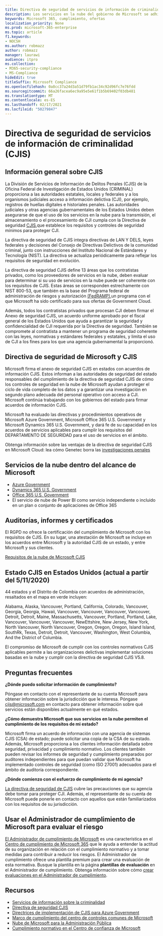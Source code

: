 ```yaml
---
title: Directiva de seguridad de servicios de información de criminalidad (CJIS)
description: Los servicios en la nube del gobierno de Microsoft se adhieren a la directiva de seguridad de los Servicios de Información de Antecedentes Penales de Los Estados Unidos.
keywords: Microsoft 365, cumplimiento, ofertas
localization_priority: None
ms.prod: microsoft-365-enterprise
ms.topic: article
f1.keywords:
- NOCSH
ms.author: robmazz
author: robmazz
manager: laurawi
audience: itpro
ms.collection:
- M365-security-compliance
- MS-Compliance
hideEdit: true
titleSuffix: Microsoft Compliance
ms.openlocfilehash: 0a8cc37a24d3a51d79fb1ac34c92d96fc7e76fdd
ms.sourcegitcommit: 66a26facea6ec9a95e5e61f1b5b69402f03db481
ms.translationtype: MT
ms.contentlocale: es-ES
ms.lasthandoff: 02/17/2021
ms.locfileid: "50279847"
---
```

# <a name="criminal-justice-information-services-cjis-security-policy"></a>Directiva de seguridad de servicios de información de criminalidad (CJIS)

## <a name="cjis-overview"></a>Información general sobre CJIS

La División de Servicios de Información de Delitos Penales (CJIS) de la Oficina Federal de Investigación de Estados Unidos (CRIMINAL) proporciona a las autoridades estatales, locales y federales y a los organismos judiciales acceso a información delictiva (CJI), por ejemplo, registros de huellas digitales e historiales penales. Las autoridades judiciales y otras agencias gubernamentales de los Estados Unidos deben asegurarse de que el uso de los servicios en la nube para la transmisión, el almacenamiento o el procesamiento de CJI cumpla con la Directiva de seguridad [CJIS,](https://aka.ms/cjis-security-policy)que establece los requisitos y controles de seguridad mínimos para proteger CJI.

La directiva de seguridad de CJIS integra directivas de LAN Y DELS, leyes federales y decisiones del Consejo de Directivas Delictivos de la comunidad criminal, junto con instrucciones del Instituto Nacional de Estándares y Tecnología (NIST). La directiva se actualiza periódicamente para reflejar los requisitos de seguridad en evolución.

La directiva de seguridad CJIS define 13 áreas que los contratistas privados, como los proveedores de servicios en la nube, deben evaluar para determinar si su uso de servicios en la nube puede ser coherente con los requisitos de CJIS. Estas áreas se corresponden estrechamente con NIST 800-53, que también es la base del Programa federal de administración de riesgos y autorización [(FedRAMP),](offering-FedRAMP.md)un programa con el que Microsoft ha sido certificado para sus ofertas de Government Cloud.

Además, todos los contratistas privados que procesan CJI deben firmar el Anexo de seguridad CJIS, un acuerdo uniforme aprobado por el fiscal general de los Estados Unidos que ayuda a garantizar la seguridad y confidencialidad de CJI requerida por la Directiva de seguridad. También se compromete al contratista a mantener un programa de seguridad coherente con las leyes, normativas y estándares federales y estatales, y limita el uso de CJI a los fines para los que una agencia gubernamental la proporcionó.

## <a name="microsoft-and-cjis-security-policy"></a>Directiva de seguridad de Microsoft y CJIS

Microsoft firma el anexo de seguridad CJIS en estados con acuerdos de información CJIS. Estos informan a las autoridades de seguridad del estado responsables del cumplimiento de la directiva de seguridad CJIS de cómo los controles de seguridad en la nube de Microsoft ayudan a proteger el ciclo de vida completo de los datos y a garantizar una investigación en segundo plano adecuada del personal operativo con acceso a CJI. Microsoft continúa trabajando con los gobiernos del estado para firmar acuerdos de información CJIS.

Microsoft ha evaluado las directivas y procedimientos operativos de Microsoft Azure Government, Microsoft Office 365 U.S. Government y Microsoft Dynamics 365 U.S. Government, y dará fe de su capacidad en los acuerdos de servicios aplicables para cumplir los requisitos del DEPARTAMENTO DE SEGURIDAD para el uso de servicios en el ámbito.

Obtenga información sobre las ventajas de la directiva de seguridad CJIS en Microsoft Cloud: lea cómo Genetec borra las [investigaciones penales](https://customers.microsoft.com/story/genetec)

## <a name="microsoft-in-scope-cloud-services"></a>Servicios de la nube dentro del alcance de Microsoft

- [Azure Government](/azure/azure-government/documentation-government-welcome)
- [Dynamics 365 U.S. Government](/power-platform/admin/microsoft-dynamics-365-government#certifications-and-accreditations)
- [Office 365 U.S. Government](/office365/servicedescriptions/office-365-platform-service-description/office-365-us-government/gcc#us-government-community-compliance)
- El servicio de nube de Power BI como servicio independiente o incluido en un plan o conjunto de aplicaciones de Office 365

## <a name="audits-reports-and-certificates"></a>Auditorías, informes y certificados

El RGPD no ofrece la certificación del cumplimiento de Microsoft con los requisitos de CJIS. En su lugar, una atestación de Microsoft se incluye en los acuerdos entre Microsoft y la autoridad CJIS de un estado, y entre Microsoft y sus clientes.

[Requisitos de la nube de Microsoft CJIS](https://aka.ms/MicrosoftCJISCloudRequirements)

## <a name="cjis-status-in-the-united-states-current-as-of-1152020"></a>Estado CJIS en Estados Unidos (actual a partir del 5/11/2020)

44 estados y el Distrito de Colombia con acuerdos de administración, resaltados en el mapa en verde incluyen:

Alabama, Alaska, Vancouver, Portland, California, Colorado, Vancouver, Georgia, Georgia, Hawaii, Vancouver, Vancouver, Vancouver, Vancouver, Detroit, Detroit, Maine, Massachusetts, Vancouver, Portland, Portland, Lake, Vancouver, Vancouver, Vancouver, NewEttshire, New Jersey, New York, North Vancouver, North Vancouver, Oregon, Oregon, Oregon, Island Island, SouthRk, Texas, Detroit, Detroit, Vancouver, Washington, West Columbia, And the District of Columbia.

El compromiso de Microsoft de cumplir con los controles normativos CJIS aplicables permite a las organizaciones delictivas implementar soluciones basadas en la nube y cumplir con la directiva de seguridad CJIS V5.8.

## <a name="frequently-asked-questions"></a>Preguntas frecuentes

**¿Dónde puedo solicitar información de cumplimiento?**

Póngase en contacto con el representante de su cuenta Microsoft para obtener información sobre la jurisdicción que le interesa. Póngase <cjis@microsoft.com> en contacto para obtener información sobre qué servicios están disponibles actualmente en qué estados.

**¿Cómo demuestra Microsoft que sus servicios en la nube permiten el cumplimiento de los requisitos de mi estado?**

Microsoft firma un acuerdo de información con una agencia de sistemas CJIS (CSA) de estado; puede solicitar una copia de la CSA de su estado. Además, Microsoft proporciona a los clientes información detallada sobre seguridad, privacidad y cumplimiento normativo. Los clientes también pueden revisar los informes de seguridad y cumplimiento preparados por auditores independientes para que puedan validar que Microsoft ha implementado controles de seguridad (como ISO 27001) adecuados para el ámbito de auditoría correspondiente.

**¿Dónde comienzo con el esfuerzo de cumplimiento de mi agencia?**

[La directiva de seguridad de CJIS](https://aka.ms/cjis-security-policy) cubre las precauciones que su agencia debe tomar para proteger CJI. Además, el representante de su cuenta de Microsoft puede ponerle en contacto con aquellos que están familiarizados con los requisitos de su jurisdicción.

## <a name="use-microsoft-compliance-manager-to-assess-your-risk"></a>Usar el Administrador de cumplimiento de Microsoft para evaluar el riesgo

[El Administrador de cumplimiento de Microsoft](/microsoft-365/compliance/compliance-manager) es una característica en el [Centro de cumplimiento de Microsoft 365](/microsoft-365/compliance/microsoft-365-compliance-center) que le ayuda a entender la actitud de su organización en relación con el cumplimiento normativo y a tomar medidas para contribuir a reducir los riesgos. El Administrador de cumplimiento ofrece una plantilla premium para crear una evaluación de esta normativa. Busque la plantilla en la página **plantillas de evaluación** en el Administrador de cumplimiento. Obtenga información sobre cómo [crear evaluaciones en el Administrador de cumplimiento](/microsoft-365/compliance/compliance-manager-assessments).

## <a name="resources"></a>Recursos

- [Servicios de información sobre la criminalidad](https://aka.ms/cjis)
- [Directiva de seguridad CJIS](https://aka.ms/cjis-security-policy)
- [Directrices de implementación de CJIS para Azure Government](https://aka.ms/cjisimplementationguidelines)
- [Marco de cumplimiento del centro de controles comunes de Microsoft](https://www.microsoft.com/trustcenter/common-controls-hub)
- [Nube de Microsoft para la Administración Pública](https://go.microsoft.com/fwlink/?linkid=2087246)
- [Cumplimiento normativo en el Centro de confianza de Microsoft](https://www.microsoft.com/trust-center/compliance/compliance-overview)
